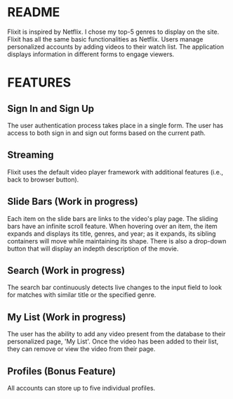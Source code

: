 # README

Flixit is inspired by Netflix. I chose my top-5 genres to display on the site. Flixit has all the same basic functionalities as Netflix. Users manage personalized accounts by adding videos to their watch list. The application displays information in different forms to engage viewers. 

# FEATURES

## Sign In and Sign Up

The user authentication process takes place in a single form. The user has access to both sign in and sign out forms based on the current path.

## Streaming

Flixit uses the default video player framework with additional features (i.e., back to browser button).

## Slide Bars (Work in progress)

Each item on the slide bars are links to the video's play page. The sliding bars have an infinite scroll feature. When hovering over an item, the item expands and displays its title, genres, and year; as it expands, its sibling containers will move while maintaining its shape. There is also a drop-down button that will display an indepth description of the movie.

## Search (Work in progress)

The search bar continuously detects live changes to the input field to look for matches with similar title or the specified genre.

## My List (Work in progress)

The user has the ability to add any video present from the database to their personalized page, 'My List'. Once the video has been added to their list, they can remove or view the video from their page.

## Profiles (Bonus Feature)

All accounts can store up to five individual profiles.
